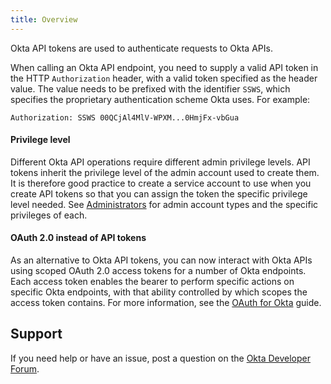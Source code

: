 ```yaml
---
title: Overview
---
```

Okta API tokens are used to authenticate requests to Okta APIs.

When calling an Okta API endpoint, you need to supply a valid API token in the HTTP `Authorization` header, with a valid token specified as the header value. The value needs to be prefixed with the identifier `SSWS`, which specifies the proprietary authentication scheme Okta uses. For example:

```http
Authorization: SSWS 00QCjAl4MlV-WPXM...0HmjFx-vbGua
```

#### Privilege level

Different Okta API operations require different admin privilege levels. API tokens inherit the privilege level of the admin account used to create them. It is therefore good practice to create a service account to use when you create API tokens so that you can assign the token the specific privilege level needed. See [Administrators](https://help.okta.com/en/prod/okta_help_CSH.htm#ext_Security_Administrators) for admin account types and the specific privileges of each.

#### OAuth 2.0 instead of API tokens

As an alternative to Okta API tokens, you can now interact with Okta APIs using scoped OAuth 2.0 access tokens for a number of Okta endpoints. Each access token enables the bearer to perform specific actions on specific Okta endpoints, with that ability controlled by which scopes the access token contains. For more information, see the [OAuth for Okta](/docs/guides/implement-oauth-for-okta/) guide.

## Support

If you need help or have an issue, post a question on the [Okta Developer Forum](https://devforum.okta.com).

<NextSectionLink/>
